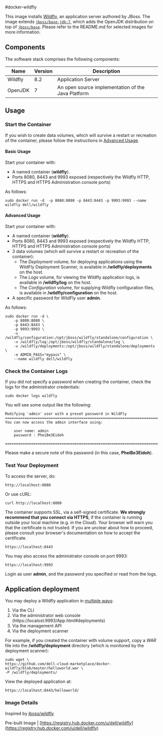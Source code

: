 #docker-wildfly

This image installs [Wildfly](http://wildfly.org/), an application server authored by JBoss. The image extends [`jboss/base-jdk:7`](https://github.com/JBoss-Dockerfiles/base-jdk/tree/jdk7), which adds the OpenJDK distribution on top of [`jboss/base`](https://github.com/JBoss-Dockerfiles/base). Please refer to the README.md for selected images for more information.

## Components
The software stack comprises the following components:

Name       | Version    | Description
-----------|------------|--------------
Wildfly    | 8.2        | Application Server
OpenJDK    | 7          | An open source implementation of the Java Platform

## Usage

### Start the Container
If you wish to create data volumes, which will survive a restart or recreation of the container, please follow the instructions in [Advanced Usage](#advanced-usage).

#### Basic Usage
Start your container with:

- A named container (**wildfly**).
- Ports 8080, 8443 and 9993 exposed (respectively the Wildfly HTTP, HTTPS and HTTPS Administration console ports)

As follows:

```no-highlight
sudo docker run -d  -p 8080:8080 -p 8443:8443 -p 9993:9993 --name wildfly dell/wildfly
```

<a name="advanced-usage"></a>
#### Advanced Usage
Start your container with:

- A named container (**wildfly**).
- Ports 8080, 8443 and 9993 exposed (respectively the Wildfly HTTP, HTTPS and HTTPS Administration console ports)
- 3 data volumes (which will survive a restart or recreation of the container):
    - The *Deployment* volume, for deploying applications using the WildFly Deployment Scanner, is available in **/wildfly/deployments** on the host.
    - The *Logs* volume, for viewing the Wildfly application logs, is available in **/wildfly/log** on the host.
    - The *Configuration* volume, for supplying Wildfly configuration files, is available in **/wildfly/configuration** on the host.
- A specific password for WildFly user **admin**.

As follows:

```no-highlight
sudo docker run -d \
    -p 8080:8080 \
    -p 8443:8443 \
    -p 9993:9993 \
    -v /wildfly/configuration:/opt/jboss/wildfly/standalone/configuration \
    -v /wildfly/log:/opt/jboss/wildfly/standalone/log \
    -v /wildfly/deployments:/opt/jboss/wildfly/standalone/deployments \
    -e ADMIN_PASS="mypass" \
    --name wildfly dell/wildfly
```

### Check the Container Logs
If you did not specify a password when creating the container, check the logs for the administrator credentials:

```no-highlight
sudo docker logs wildfly
```

You will see some output like the following:

```no-highlight
Modifying 'admin' user with a preset password in WildFly
=========================================================================
You can now access the admin interface using:

    user name: admin
    password : PheiBe3Eidoh

=========================================================================
```
Please make a secure note of this password (in this case, **PheiBe3Eidoh**).

### Test Your Deployment
To access the server, do:
```no-highlight
http://localhost:8080
```

Or use cURL:
```no-highlight
curl http://localhost:8080
```

The container supports SSL, via a self-signed certificate. **We strongly recommend that you connect via HTTPS**, if the container is running outside your local machine (e.g. in the Cloud). Your browser will warn you that the certificate is not trusted. If you are unclear about how to proceed, please consult your browser's documentation on how to accept the certificate.

```no-highlight
https://localhost:8443
```

You may also access the administrator console on port 9993:

```no-highlight
https://localhost:9993
```

Login as user **admin**, and the password you specified or read from the logs.

## Application deployment
You may deploy a Wildfly application in [multiple ways](https://docs.jboss.org/author/display/WFLY8/Application+deployment):

1. Via the CLI
2. Via the administrator web console (https://localost:9993/App.html#deployments)
3. Via the management API
4. Via the deployment scanner

For example, if you created the container with volume support, copy a *WAR* file into the **/wildfly/deployment** directory (which is monitored by the deployment scanner):

```no-highlight
sudo wget \
https://github.com/dell-cloud-marketplace/docker-wildfly/blob/master/helloworld.war \
-P /wildfly/deployments/
```

View the deployed application at:

```no-highlight
https://localhost:8443/helloworld/
```

### Image Details

Inspired by [jboss/wildfly](https://github.com/JBoss-Dockerfiles/wildfly)

Pre-built Image   | [https://registry.hub.docker.com/u/dell/wildfly](https://registry.hub.docker.com/u/dell/wildfly)
